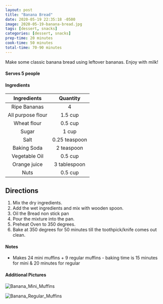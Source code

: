 ```yaml
---
layout: post
title: "Banana Bread"
date: 2020-05-19 22:35:18 -0500
image: 2020-05-19-banana-bread.jpg
tags: [dessert, snacks]
categories: [dessert, snacks]
prep-time: 20 minutes
cook-time: 50 minutes
total-time: 70-90 minutes
---
```


Make some classic banana bread using leftover bananas. Enjoy with milk!

#### Serves 5 people

#### Ingredients

|    Ingredients    |    Quantity   |
|:-----------------:|:-------------:|
|    Ripe Bananas   |       4       |
| All purpose flour |    1.5 cup    |
|    Wheat flour    |    0.5 cup    |
|       Sugar       |     1 cup     |
|        Salt       | 0.25 teaspoon |
|    Baking Soda    |   2 teaspoon  |
|   Vegetable Oil   |    0.5 cup    |
|    Orange juice   |  3 tablespoon |
|        Nuts       |    0.5 cup    |

## Directions

1. Mix the dry ingredients.
2. Add the wet ingredients and mix with wooden spoon.
3. Oil the Bread non stick pan
4. Pour the mixture into the pan.
5. Preheat Oven to 350 degrees.
6. Bake at 350 degrees for 50 minutes till the toothpick/knife comes out clean.

#### Notes

* Makes 24 mini muffins + 9 regular muffins - baking time is 15 minutes for mini & 20 minutes for regular

#### Additional Pictures

![Banana_Mini_Muffins](https://jainrecipes.github.io/images/2020-12-18-banana-mini-muffins.jpg)

![Banana_Regular_Muffins](https://jainrecipes.github.io/images/2020-12-18-banana-regular-muffins.jpg)
